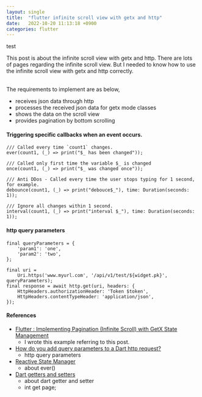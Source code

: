 ```yaml
---
layout: single
title:  "flutter infinite scroll view with getx and http"
date:   2022-10-20 11:13:18 +0900
categories: flutter
---
```

test

This post is about the infinite scroll view with getx and http.
There are lots of pages regarding the infinite scroll view. 
But I needed to know how to use the infinite scroll view with getx and http correctly.

<br>
The requirements to implement are as below,

* receives json data through http
* processes the received json data for getx mode classes
* shows the data on the scroll view
* provides pagination by bottom scrolling





#### Triggering specific callbacks when an event occurs.
    /// Called every time `count1` changes.
    ever(count1, (_) => print("$_ has been changed"));

    /// Called only first time the variable $_ is changed
    once(count1, (_) => print("$_ was changed once"));
    
    /// Anti DDos - Called every time the user stops typing for 1 second, for example.
    debounce(count1, (_) => print("debouce$_"), time: Duration(seconds: 1));
    
    /// Ignore all changes within 1 second.
    interval(count1, (_) => print("interval $_"), time: Duration(seconds: 1));

#### http query parameters

    final queryParameters = {
        'param1': 'one',
        'param2': 'two',
    };

    final uri =
        Uri.https('www.myurl.com', '/api/v1/test/${widget.pk}', queryParameters);
    final response = await http.get(uri, headers: {
        HttpHeaders.authorizationHeader: 'Token $token',
        HttpHeaders.contentTypeHeader: 'application/json',
    });

#### References
* [Flutter : Implementing Pagination (Infinite Scroll) with GetX State Management](https://anangnugraha.medium.com/flutter-implementing-pagination-with-getx-state-management-6b824b1e1eb5)
  * I wrote this example referring to this post.
* [How do you add query parameters to a Dart http request?](https://stackoverflow.com/questions/52824388/how-do-you-add-query-parameters-to-a-dart-http-request)
  * http query parameters
* [Reactive State Manager](https://chornthorn.github.io/getx-docs/state-management/reactive-state-manager/index/)
  * about ever()
* [Dart getters and setters](https://dev.to/newtonmunene_yg/dart-getters-and-setters-1c8f)
  * about dart getter and setter
  * int get page;